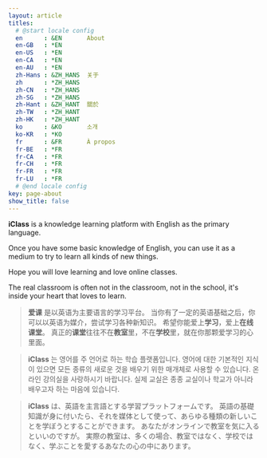 ```yaml
---
layout: article
titles:
  # @start locale config
  en      : &EN       About
  en-GB   : *EN
  en-US   : *EN
  en-CA   : *EN
  en-AU   : *EN
  zh-Hans : &ZH_HANS  关于
  zh      : *ZH_HANS
  zh-CN   : *ZH_HANS
  zh-SG   : *ZH_HANS
  zh-Hant : &ZH_HANT  關於
  zh-TW   : *ZH_HANT
  zh-HK   : *ZH_HANT
  ko      : &KO       소개
  ko-KR   : *KO
  fr      : &FR       À propos
  fr-BE   : *FR
  fr-CA   : *FR
  fr-CH   : *FR
  fr-FR   : *FR
  fr-LU   : *FR
  # @end locale config
key: page-about
show_title: false
---
```


**iClass** is a knowledge learning platform with English as the primary language.

Once you have some basic knowledge of English,
you can use it as a medium to try to learn all kinds of new things.

Hope you will love learning and love online classes.

The real classroom is often not in the classroom, not in the school, it's inside your heart that loves to learn.

> **爱课** 是以英语为主要语言的学习平台。
> 当你有了一定的英语基础之后，你可以以英语为媒介，尝试学习各种新知识。
> 希望你能爱上**学习**，爱上**在线课堂**。
> 真正的**课堂**往往不在**教室**里，不在**学校**里，就在你那颗爱学习的心里面。

> **iClass** 는 영어를 주 언어로 하는 학습 플랫폼입니다.
> 영어에 대한 기본적인 지식이 있으면 모든 종류의 새로운 것을 배우기 위한 매개체로 사용할 수 있습니다.
> 온라인 강의실을 사랑하시기 바랍니다.
> 실제 교실은 종종 교실이나 학교가 아니라 배우고자 하는 마음에 있습니다.

> **iClass** は、英語を主言語とする学習プラットフォームです。
> 英語の基礎知識が身に付いたら、それを媒体として使って、あらゆる種類の新しいことを学ぼうとすることができます。
> あなたがオンラインで教室を気に入るといいのですが。
> 実際の教室は、多くの場合、教室ではなく、学校ではなく、学ぶことを愛するあなたの心の中にあります。
